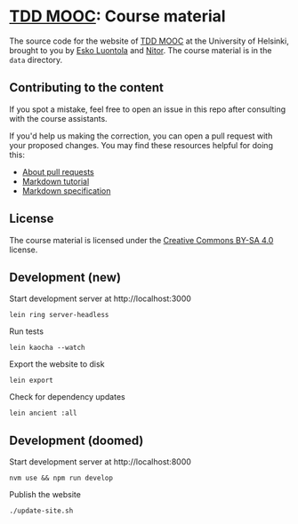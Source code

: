 # [TDD MOOC](https://tdd.mooc.fi): Course material

The source code for the website of [TDD MOOC](https://tdd.mooc.fi) at the University of Helsinki, brought to you
by [Esko Luontola](https://twitter.com/EskoLuontola) and [Nitor](https://nitor.com/). The course material is in the `data` directory.


## Contributing to the content

If you spot a mistake, feel free to open an issue in this repo after consulting with the course assistants.

If you'd help us making the correction, you can open a pull request with your proposed changes. You may find these resources helpful for doing this:

* [About pull requests](https://help.github.com/en/github/collaborating-with-issues-and-pull-requests/about-pull-requests)
* [Markdown tutorial](https://commonmark.org/help/tutorial/)
* [Markdown specification](https://spec.commonmark.org/current/)


## License

The course material is licensed under the [Creative Commons BY-SA 4.0](https://creativecommons.org/licenses/by-sa/4.0/deed) license.


## Development (new)

Start development server at http://localhost:3000

    lein ring server-headless

Run tests

    lein kaocha --watch

Export the website to disk

    lein export

Check for dependency updates

    lein ancient :all


## Development (doomed)

Start development server at http://localhost:8000

    nvm use && npm run develop

Publish the website

    ./update-site.sh
